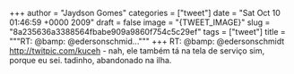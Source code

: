 
+++
author = "Jaydson Gomes"
categories = ["tweet"]
date = "Sat Oct 10 01:46:59 +0000 2009"
draft = false
image = "{TWEET_IMAGE}"
slug = "8a235636a3388564fbabe909a9860f754c5c29ef"
tags = ["tweet"]
title = """RT: @bamp: @edersonschmid..."""
+++
RT: @bamp: @edersonschmidt http://twitpic.com/kuceh - nah, ele também tá na tela de serviço sim, porque eu sei. tadinho, abandonado na ilha.
